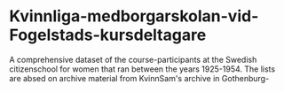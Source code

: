 # Kvinnliga-medborgarskolan-vid-Fogelstads-kursdeltagare
A comprehensive dataset of the course-participants at the Swedish citizenschool for women that ran between the years 1925-1954. The lists are absed on archive material from KvinnSam's archive in Gothenburg- 
